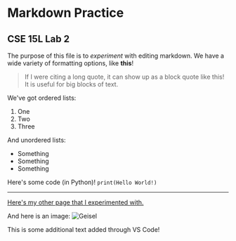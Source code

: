 # Markdown Practice
## CSE 15L Lab 2

The purpose of this file is to *experiment* with editing markdown. We have a wide variety of formatting options, like **this**!

> If I were citing a long quote, it can show up as
> a block quote like this! It is useful for big
> blocks of text.

We've got ordered lists:
1. One
2. Two
3. Three

And unordered lists:
- Something
- Something
- Something

Here's some code (in Python)!
`print(Hello World!)`

---

[Here's my other page that I experimented with.](https://alvin-xiao.github.io/cse15l-lab-reports/experiment.md)

And here is an image:
![Geisel](https://ucsdnews.ucsd.edu/news_uploads/Resized_Geisel_Library_08.31.jpg)

This is some additional text added through VS Code!